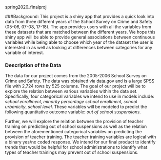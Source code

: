 spring2020_finalproj

###Background:
This project is a shiny app that provides a quick look into data from three different years of the School Survey on Crime and Safety (05-06, 07-08, 17-18). The app provides users with all the variables from these datasets that are matched between the different years. We hope this shiny app will be able to provide general associations between continuous variables while being able to choose which year of the dataset the user is interested in as well as looking at differences between categories for any variable of interest. 

### Description of the Data 
The data for our project comes from the 2005-2006 School Survey on Crime and Safety. The data was obtained via [data.gov](https://catalog.data.gov/dataset/2006-school-survey-on-crime-and-safety) and is a large SPSS file with 2,724 rows by 525 columns. The goal of our project will be to explore the relation between various variables within the data set. Specifically, four categorical variables we intend to use in models include: _school enrollment_, _minority percentage school enrollment_, _school urbanicity_, _school level_. These variables will be modeled to predict the following quantitative outcome variable: _out of school suspensions_. 

Further, we will explore the relation between the provision of teacher training on predicting out of school suspensions as well as the relation between the aforementioned categorical variables on predicting the provision of teacher training. The teacher training variables are logical with a binary yes/no coded response. We intend for our final product to identify trends that would be helpful for school administrations to identify what types of teacher trainings may prevent out of school suspensions. 